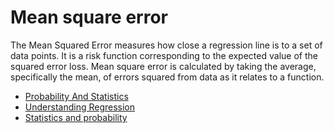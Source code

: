 # Mean square error

The Mean Squared Error measures how close a regression line is to a set of data points. It is a risk function corresponding to the expected value of the squared error loss. Mean square error is calculated by taking the average, specifically the mean, of errors squared from data as it relates to a function. 

- [Probability And Statistics](https://www.youtube.com/watch?v=beIgcdf0YDE)
- [Understanding Regression](https://www.youtube.com/watch?v=uD1Dfz0aqkA0)
- [Statistics and probability](https://www.khanacademy.org/math/statistics-probability/describing-relationships-quantitative-data/more-on-regression/v/squared-error-of-regression-line)
